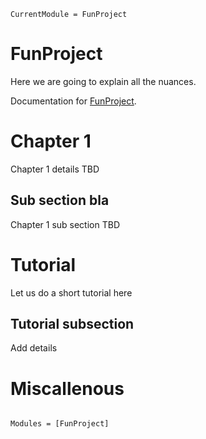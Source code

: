 ```@meta
CurrentModule = FunProject
```

# FunProject
Here we are going to explain all the nuances.

Documentation for [FunProject](https://github.com/nivupai/FunProject.jl).
# Chapter 1
Chapter 1 details TBD
## Sub section bla
Chapter 1 sub section TBD

# Tutorial
Let us do a short tutorial here
## Tutorial subsection
Add details

# Miscallenous


```@index
```

```@autodocs
Modules = [FunProject]
```
